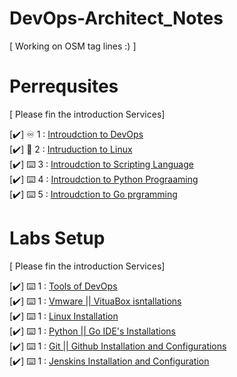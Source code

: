 # DevOps-Architect_Notes
[ Working on OSM tag lines :) ] 

# Perrequsites 
[ Please fin the introduction Services]

[✔️] ♾️ 1 :   <a href="https://github.com/BilalMaz/DevOps-Architect_Notes/blob/main/Introudction_to_DevOps">Introudction to DevOps</a> <br> 
[✔️] 🐧 2  :  <a href="https://github.com/BilalMaz/DevOps-Architect_Notes/blob/main/Linux%20-%20CrashCourse.pdf">Intruduction to Linux</a><br> 
[✔️] ⌨️ 3  :  <a href="#">Introudction to Scripting Language</a><br> 
[✔️] ⌨️ 4  :  <a href="#">Introudction to Python Prograaming </a><br>
[✔️] ⌨️ 5  :  <a href="#">Introudction to Go prgramming </a><br>  

# Labs Setup  
[ Please fin the introduction Services]

[✔️] ⌨️ 1  :  <a href="#">Tools of DevOps</a><br> 
[✔️] ⌨️ 1  :  <a href="#">Vmware || VituaBox isntallations</a><br> 
[✔️] ⌨️ 1  :  <a href="#">Linux Installation</a><br> 
[✔️] ⌨️ 1  :  <a href="#">Python || Go IDE's Installations</a><br> 
[✔️] ⌨️ 1  :  <a href="#">Git ||  Github Installation and Configurations</a><br> 
[✔️] ⌨️ 1  :  <a href="#">Jenskins Installation and Configuration </a><br> 